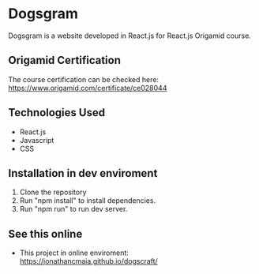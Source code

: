 # Dogsgram

Dogsgram is a website developed in React.js for React.js Origamid course.

## Origamid Certification

The course certification can be checked here: https://www.origamid.com/certificate/ce028044

## Technologies Used

- React.js
- Javascript
- CSS

## Installation in dev enviroment

1. Clone the repository
2. Run "npm install" to install dependencies.
3. Run "npm run" to run dev server.

## See this online

- This project in online enviroment: https://jonathancmaia.github.io/dogscraft/
